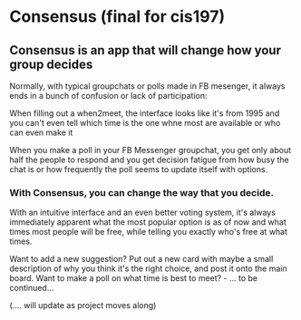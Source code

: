 # Consensus (final for cis197)

## Consensus is an app that will change how your group decides

Normally, with typical groupchats or polls made in FB mesenger, it always ends in a bunch of confusion or lack of participation:

When filling out a when2meet, the interface looks like it's from 1995 and you can't even tell which time is the one whne most are available or who can even make it

When you make a poll in your FB Messenger groupchat, you get only about half the people to respond and you get decision fatigue from how busy the chat is or how frequently the poll seems to update itself with options.

### With Consensus, you can change the way that you decide.

With an intuitive interface and an even better voting system, it's always immediately apparent what the most popular option is as of now and what times most people will be free, while telling you exactly who's free at what times.

Want to add a new suggestion? Put out a new card with maybe a small description of why you think it's the right choice, and post it onto the main board. Want to make a poll on what time is best to meet? - ... to be continued...

(.... will update as project moves along)
